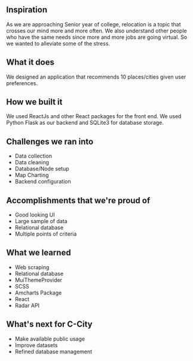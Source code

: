 ## Inspiration
As we are approaching Senior year of college, relocation is a topic that crosses our mind more and more often. We also understand other people who have the same needs since more and more jobs are going virtual. So we wanted to alleviate some of the stress.

## What it does
We designed an application that recommends 10 places/cities given user preferences.

## How we built it
We used ReactJs and other React packages for the front end. We used Python Flask as our backend and SQLite3 for database storage.

## Challenges we ran into
- Data collection
- Data cleaning
- Database/Node setup
- Map Charting
- Backend configuration

## Accomplishments that we're proud of
- Good looking UI
- Large sample of data
- Relational database 
- Multiple points of criteria

## What we learned
- Web scraping
- Relational database
- MuiThemeProvider
- SCSS
- Amcharts Package
- React
- Radar API

## What's next for C-City
- Make available public usage
- Improve datasets
- Refined database management
